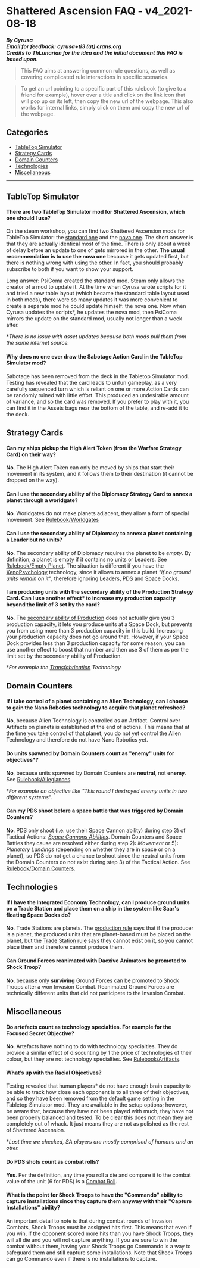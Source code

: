 # Shattered Ascension FAQ - v4_2021-08-18
***By Cyrusa***  
***Email for feedback: cyrusa+ti3 (at) crans.org***  
***Credits to ThLunarian for the idea and the initial document this FAQ is based upon.***

> This FAQ aims at answering common rule questions, as well as covering complicated rule interactions in specific scenarios. 

> To get an url pointing to a specific part of this rulebook (to give to a friend for example), hover over a title and click on the link icon that will pop up on its left, then copy the new url of the webpage. This also works for internal links, simply click on them and copy the new url of the webpage.

## Categories

- [TableTop Simulator](#TableTopSimulator)
- [Strategy Cards](#StrategyCards)
- [Domain Counters](#DomainCounters)
- [Technologies](#Technologies)
- [Miscellaneous](#Miscellaneous)

-----

## TableTop Simulator<a name="TableTopSimulator"></a>  

#### There are two TableTop Simulator mod for Shattered Ascension, which one should I use?
<div>

On the steam workshop, you can find two Shattered Ascension mods for TableTop Simulator: the [standard one](https://steamcommunity.com/sharedfiles/filedetails/?id=478727953&searchtext=shattered+ascension) and the [nova one](https://steamcommunity.com/sharedfiles/filedetails/?id=744823163&searchtext=shattered+ascension). The short answer is that they are actually identical most of the time. There is only about a week of delay before an update to one of gets mirrored in the other. **The usual recommendation is to use the nova one** because it gets updated first, but there is nothing wrong with using the other. In fact, you should probably subscribe to both if you want to show your support.  


Long answer: PsiComa created the standard mod. Steam only allows the creator of a mod to update it. At the time when Cyrusa wrote scripts for it and tried a new table layout (which became the standard table layout used in both mods), there were so many updates it was more convenient to create a separate mod he could update himself: the nova one. Now when Cyrusa updates the scripts\*, he updates the nova mod, then PsiComa mirrors the update on the standard mod, usually not longer than a week after.

\**There is no issue with asset updates because both mods pull them from the same internet source.*
</div>

#### Why does no one ever draw the Sabotage Action Card in the TableTop Simulator mod?
<div>

Sabotage has been removed from the deck in the Tabletop Simulator mod. Testing has revealed that the card leads to unfun gameplay, as a very carefully sequenced turn which is reliant on one or more Action Cards can be randomly ruined with little effort. This produced an undesirable amount of variance, and so the card was removed. If you prefer to play with it, you can find it in the Assets bags near the bottom of the table, and re-add it to the deck.
</div>

## Strategy Cards<a name="StrategyCards"></a>  

#### Can my ships pickup the High Alert Token (from the Warfare Strategy Card) on their way?
<div>

**No**. The High Alert Token can only be moved by ships that start their movement in its system, and it follows them to their destination (it cannot be dropped on the way).
</div>

#### Can I use the secondary ability of the Diplomacy Strategy Card to annex a planet through a worldgate?
<div>

**No**. Worldgates do not make planets adjacent, they allow a form of special movement. See [Rulebook/Worldgates](http://www.astralvault.net/games/SA/cyrusa/cyrusaRulebook/latest/TwilightImperium_ShatteredAscension_Rulebook.html#worldgates)
</div>

#### Can I use the secondary ability of Diplomacy to annex a planet containing a Leader but no units?
<div>

**No**. The secondary ability of Diplomacy requires the planet to be *empty*. By definition, a planet is empty if it contains no units or Leaders. See [Rulebook/Empty Planet](http://www.astralvault.net/games/SA/cyrusa/cyrusaRulebook/latest/TwilightImperium_ShatteredAscension_Rulebook.html#empty-planet).
The situation is different if you have the [XenoPsychology](http://www.astralvault.net/games/SA/TTS/Misc/CascadingTechTreeDark_SA.jpg) technology, since it allows to annex a planet *"if no ground units remain on it"*, therefore ignoring Leaders, PDS and Space Docks.
</div>

#### I am producing units with the secondary ability of the Production Strategy Card. Can I use another effect\* to increase my production capacity beyond the limit of 3 set by the card?
<div>

**No**. The [secondary ability of Production](http://www.astralvault.net/games/SA/TTS/StrategyCards/xProduction.jpg) does not actually give you 3 production capacity, it lets you produce units at a Space Dock, but prevents you from using more than 3 production capacity in this build. Increasing your production capacity does not go around that. However, if your Space Dock provides less than 3 production capacity for some reason, you can use another effect to boost that number and then use 3 of them as per the limit set by the secondary ability of Production.

\**For example the [Transfabrication](http://www.astralvault.net/games/SA/TTS/Misc/CascadingTechTreeDark_SA.jpg) Technology.*
</div>

## Domain Counters<a name="DomainCounters"></a>  

#### If I take control of a planet containing an Alien Technology, can I choose to gain the Nano Robotics technology to acquire that planet refreshed?
<div>

**No**, because Alien Technology is controlled as an Artifact. Control over Artifacts on planets is established at the end of actions. This means that at the time you take control of that planet, you do not yet control the Alien Technology and therefore do not have Nano Robotics yet.
</div>

#### Do units spawned by Domain Counters count as "enemy" units for objectives\*?
<div>

**No**, because units spawned by Domain Counters are **neutral**, not **enemy**. See [Rulebook/Allegiances](http://www.astralvault.net/games/SA/cyrusa/cyrusaRulebook/latest/TwilightImperium_ShatteredAscension_Rulebook.html#user-content-Allegiances).

\**For example an objective like "This round I destroyed enemy units in two different systems".*
</div>

#### Can my PDS shoot before a space battle that was triggered by Domain Counters?
<div>

**No**. PDS only shoot (i.e. use their Space Cannon ability) during step 3) of Tactical Actions: [*Space Cannons Abilities*](http://www.astralvault.net/games/SA/cyrusa/cyrusaRulebook/latest/TwilightImperium_ShatteredAscension_Rulebook.html#3-space-cannons-abilities). Domain Counters and Space Battles they cause are resolved either during step 2): *Movement* or 5): *Planetary Landings* (depending on whether they are in space or on a planet), so PDS do not get a chance to shoot since the neutral units from the Domain Counters do not exist during step 3) of the Tactical Action. See [Rulebook/Domain Counters](http://www.astralvault.net/games/SA/cyrusa/cyrusaRulebook/latest/TwilightImperium_ShatteredAscension_Rulebook.html#domain-counters).
</div>

## Technologies<a name="Technologies"></a>  

#### If I have the Integrated Economy Technology, can I produce ground units on a Trade Station and place them on a ship in the system like Saar's floating Space Docks do?
<div>

**No**. Trade Stations are planets. The [production rule](http://www.astralvault.net/games/SA/cyrusa/cyrusaRulebook/latest/TwilightImperium_ShatteredAscension_Rulebook.html#b-produce-units) says that if the producer is a planet, the produced units that are planet-based must be placed on the planet, but the [Trade Station rule](http://www.astralvault.net/games/SA/cyrusa/cyrusaRulebook/latest/TwilightImperium_ShatteredAscension_Rulebook.html#trade-stations) says they cannot exist on it, so you cannot place them and therefore cannot produce them.
</div>

#### Can Ground Forces reanimated with Dacxive Animators be promoted to Shock Troop?
<div>

**No**, because only **surviving** Ground Forces can be promoted to Shock Troops after a won Invasion Combat. Reanimated Ground Forces are technically different units that did not participate to the Invasion Combat.
</div>

## Miscellaneous<a name="Miscellaneous"></a>  

#### Do artefacts count as technology specialties. For example for the Focused Secret Objective?
<div>

**No**. Artefacts have nothing to do with technology specialties. They do provide a similar effect of discounting by 1 the price of technologies of their colour, but they are not technology specialties. See [Rulebook/Artifacts](http://www.astralvault.net/games/SA/cyrusa/cyrusaRulebook/latest/TwilightImperium_ShatteredAscension_Rulebook.html#artifacts).
</div>

#### What’s up with the Racial Objectives?
<div>

Testing revealed that human players\* do not have enough brain capacity to be able to track how close each opponent is to all three of their objectives, and so they have been removed from the default game setting in the Tabletop Simulator mod. They are available in the setup options; however, be aware that, because they have not been played with much, they have not been properly balanced and tested. To be clear this does not mean they are completely out of whack. It just means they are not as polished as the rest of Shattered Ascension.

\**Last time we checked, SA players are mostly comprised of humans and an otter.*
</div>

#### Do PDS shots count as combat rolls?
<div>

**Yes**. Per the definition, any time you roll a die and compare it to the combat value of the unit (6 for PDS) is a [Combat Roll](http://www.astralvault.net/games/SA/cyrusa/cyrusaRulebook/latest/TwilightImperium_ShatteredAscension_Rulebook.html#user-content-CombatRoll).
</div>

#### What is the point for Shock Troops to have the "Commando" ability to capture installations since they capture them anyway with their "Capture Installations" ability?
<div>

An important detail to note is that during combat rounds of Invasion Combats, Shock Troops must be assigned hits first. This means that even if you win, if the opponent scored more hits than you have Shock Troops, they will all die and you will not capture anything. If you are sure to win the combat without them, having your Shock Troops go Commando is a way to safeguard them and still capture some installations. Note that Shock Troops can go Commando even if there is no installations to capture.
</div>

<!-- #### How can I get the SA-remastered system tiles? I did not see them on the website.
<div>

Glad you are enjoying the look of these tiles! They are indeed not on the website, on purpose. PsiComa made them and wants to keep some control over them. Ask him nicely over Discord or by email at <A HREF="mailto:jeskogtvedt@gmail.com">jeskogtvedt (at) gmail.com</A>. You can find him on the [SA discord server](https://discord.gg/YXnyYzz).
</div> -->